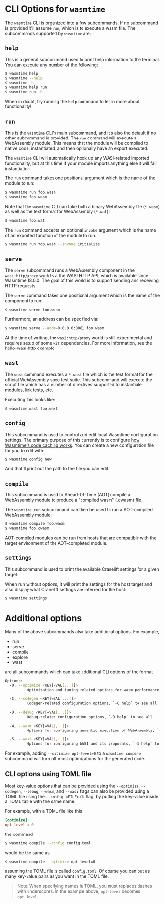 # CLI Options for `wasmtime`

The `wasmtime` CLI is organized into a few subcommands. If no subcommand is
provided it'll assume `run`, which is to execute a wasm file. The subcommands
supported by `wasmtime` are:

## `help`

This is a general subcommand used to print help information to the terminal. You
can execute any number of the following:

```sh
$ wasmtime help
$ wasmtime --help
$ wasmtime -h
$ wasmtime help run
$ wasmtime run -h
```

When in doubt, try running the `help` command to learn more about functionality!

## `run`

This is the `wasmtime` CLI's main subcommand, and it's also the default if no
other subcommand is provided. The `run` command will execute a WebAssembly
module. This means that the module will be compiled to native code,
instantiated, and then optionally have an export executed.

The `wasmtime` CLI will automatically hook up any WASI-related imported
functionality, but at this time if your module imports anything else it will
fail instantiation.

The `run` command takes one positional argument which is the name of the module
to run:

```sh
$ wasmtime run foo.wasm
$ wasmtime foo.wasm
```

Note that the `wasmtime` CLI can take both a binary WebAssembly file (`*.wasm`)
as well as the text format for WebAssembly (`*.wat`):

```sh
$ wasmtime foo.wat
```

The `run` command accepts an optional `invoke` argument which is the name of
an exported function of the module to run.

```sh
$ wasmtime run foo.wasm --invoke initialize
```

## `serve`

The `serve` subcommand runs a WebAssembly component in the `wasi:http/proxy`
world via the WASI HTTP API, which is available since Wasmtime 18.0.0. The goal
of this world is to support sending and receiving HTTP requests.

The `serve` command takes one positional argument which is the name of the
component to run:

```sh
$ wasmtime serve foo.wasm
```

Furthermore, an address can be specified via:

```sh
$ wasmtime serve --addr=0.0.0.0:8081 foo.wasm
```

At the time of writing, the `wasi:http/proxy` world is still experimental and
requires setup of some `wit` dependencies. For more information, see
the [hello-wasi-http](https://github.com/sunfishcode/hello-wasi-http/) example.

## `wast`

The `wast` command executes a `*.wast` file which is the test format for the
official WebAssembly spec test suite. This subcommand will execute the script
file which has a number of directives supported to instantiate modules, link
tests, etc.

Executing this looks like:

```sh
$ wasmtime wast foo.wast
```

## `config`

This subcommand is used to control and edit local Wasmtime configuration
settings. The primary purpose of this currently is to configure [how Wasmtime's
code caching works](./cli-cache.md). You can create a new configuration file for
you to edit with:

```sh
$ wasmtime config new
```

And that'll print out the path to the file you can edit.

## `compile`

This subcommand is used to Ahead-Of-Time (AOT) compile a WebAssembly module to produce
a "compiled wasm" (.cwasm) file.

The `wasmtime run` subcommand can then be used to run a AOT-compiled WebAssembly module:

```sh
$ wasmtime compile foo.wasm
$ wasmtime foo.cwasm
```

AOT-compiled modules can be run from hosts that are compatible with the target
environment of the AOT-completed module.

## `settings`

This subcommand is used to print the available Cranelift settings for a given target.

When run without options, it will print the settings for the host target and also
display what Cranelift settings are inferred for the host:

```sh
$ wasmtime settings
```

# Additional options
Many of the above subcommands also take additional options. For example,
- run 
- serve
- compile
- explore
- wast

are all subcommands which can take additional CLI options of the format 

```sh
Options:
  -O, --optimize <KEY[=VAL[,..]]>
          Optimization and tuning related options for wasm performance, `-O help` to see all

  -C, --codegen <KEY[=VAL[,..]]>
          Codegen-related configuration options, `-C help` to see all

  -D, --debug <KEY[=VAL[,..]]>
          Debug-related configuration options, `-D help` to see all

  -W, --wasm <KEY[=VAL[,..]]>
          Options for configuring semantic execution of WebAssembly, `-W help` to see all

  -S, --wasi <KEY[=VAL[,..]]>
          Options for configuring WASI and its proposals, `-S help` to see all
```

For example, adding `--optimize opt-level=0` to a `wasmtime compile` subcommand
will turn off most optimizations for the generated code.

## CLI options using TOML file 
Most key-value options that can be provided using the `--optimize`, `--codegen`,
`--debug`, `--wasm`, and `--wasi` flags can also be provided using a TOML
file using the `--config <FILE>` cli flag, by putting the key-value inside a TOML
table with the same name. 

For example, with a TOML file like this
```toml
[optimize]
opt_level = 0
```
the command
```sh
$ wasmtime compile --config config.toml
``` 
would be the same as 
```sh
$ wasmtime compile --optimize opt-level=0
```
assuming the TOML file is called `config.toml`. Of course you can put as many
key-value pairs as you want in the TOML file.

> Note: When specifying names in TOML, you must replaces dashes with underscores. In the example above, `opt-level` becomes `opt_level`.

